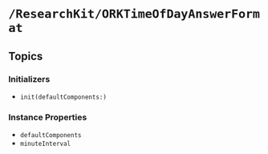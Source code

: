 # ``/ResearchKit/ORKTimeOfDayAnswerFormat``

<!-- The content below this line is auto-generated and is redundant. You should either incorporate it into your content above this line or delete it. -->

## Topics

### Initializers

- ``init(defaultComponents:)``

### Instance Properties

- ``defaultComponents``
- ``minuteInterval``
